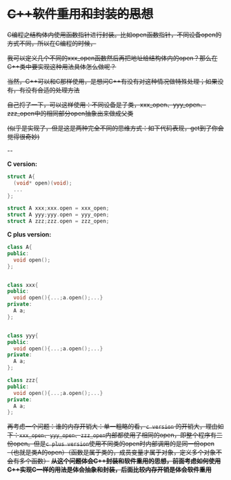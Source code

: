 ~~C++软件重用和封装的思想~~
======


~~C编程之结构体内使用函数指针进行封装。比如open函数指针，不同设备open的方式不同，所以在C编程的时候，~~

~~我可以定义几个不同的xxx_open函数然后再把地址给结构体内的open？那么在C++类中要实现这种用法具体怎么做呢？~~

~~当然，C++可以和C那样使用，是想问C++有没有对这种情况做特殊处理；如果没有，有没有合适的处理方法~~

~~自己捋了一下，可以这样使用：不同设备是子类，xxx_open、yyy_open、zzz_open中的相同部分open抽象出来做成父类~~


~~(似乎是实现了，但是这是两种完全不同的思维方式：如下代码表现，get到了你会觉得很奇妙)~~

--

**C version:**


```cc
struct A{
  (void* open)(void);
  ...
};

struct A xxx;xxx.open = xxx_open;
struct A yyy;yyy.open = yyy_open;
struct A zzz;zzz.open = zzz_open;
```

**C plus version:**

```cc
class A{
public:
  void open();
};


class xxx{
public:
  void open(){...;a.open();...}
private:
  A a;
};


class yyy{
public:
  void open(){...;a.open();...}
private:
  A a;
};

class zzz{
public:
  void open(){...;a.open();...}
private:
  A a;
};

```



~~再考虑一个问题：谁的内存开销大：单一粗略的看，`c version` 的开销大，理由如下：`xxx_open`、`yyy_open`、`zzz_open`内部都使用了相同的open，即整个程序有三份open。但是`c plus version`使用不同类的open时内部调用的是同一份open（也就是类A的open）（函数是属于类的，成员变量才属于对象，定义多个对象不会有多个函数）~~
~~**从这个问题体会C++封装和软件重用的思想，前面考虑如何使用C++实现C一样的用法是体会抽象和封装，后面比较内存开销是体会软件重用**~~
